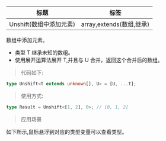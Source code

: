 | 标题                    | 标签                     |
| ----------------------- | ------------------------ |
| Unshift(数组中添加元素) | array,extends(数组,继承) |

数组中添加元素。

- 类型 T 继承未知的数组。
- 使用展开运算法展开 T,并且与 U 合并，返回这个合并后的数组。

> 代码如下:

```ts
type Unshift<T extends unknown[], U> = [U, ...T];
```

> 使用方式:

```ts
type Result = Unshift<[1, 2], 0>; // [0, 1, 2]
```

> 应用场景

如下所示,鼠标悬浮到对应的类型变量可以查看类型。

<div class="code-editor" data-url="codes/typescript/demo/Unshift.ts" data-language="typescript"></div>
